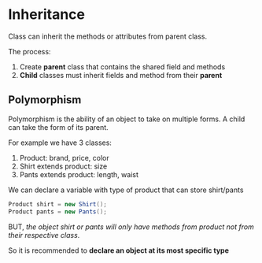 # Inheritance

Class can inherit the methods or attributes from parent class.

The process:

1. Create **parent** class that contains the shared field and methods
2. **Child** classes must inherit fields and method from their **parent**

## Polymorphism

Polymorphism is the ability of an object to take on multiple forms. A child can take the form of its parent.

For example we have 3 classes:

1. Product: brand, price, color
2. Shirt extends product: size
3. Pants extends product: length, waist

We can declare a variable with type of product that can store shirt/pants

```java
Product shirt = new Shirt();
Product pants = new Pants();
```

BUT, *the object shirt or pants will only have methods from product not from their respective class*.

So it is recommended to **declare an object at its most specific type**
